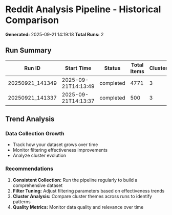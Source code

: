 # Reddit Analysis Pipeline - Historical Comparison

**Generated:** 2025-09-21 14:19:18
**Total Runs:** 2

## Run Summary

| Run ID | Start Time | Status | Total Items | Clusters | Filtering % |
|--------|------------|--------|-------------|----------|-------------|
| 20250921_141349 | 2025-09-21T14:13:49 | completed | 4771 | 3 | 0.0% |
| 20250921_141337 | 2025-09-21T14:13:37 | completed | 500 | 3 | 75% |

## Trend Analysis

### Data Collection Growth
- Track how your dataset grows over time
- Monitor filtering effectiveness improvements
- Analyze cluster evolution

### Recommendations
1. **Consistent Collection:** Run the pipeline regularly to build a comprehensive dataset
2. **Filter Tuning:** Adjust filtering parameters based on effectiveness trends
3. **Cluster Analysis:** Compare cluster themes across runs to identify patterns
4. **Quality Metrics:** Monitor data quality and relevance over time
